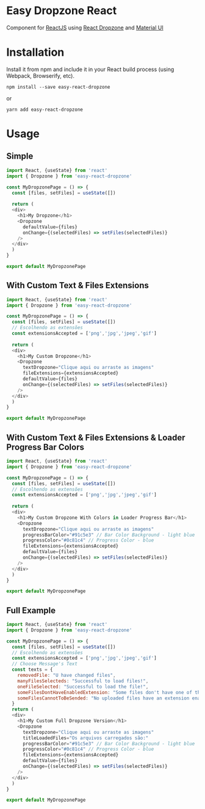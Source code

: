 # Easy Dropzone React
Component for [ReactJS](https://pt-br.reactjs.org/) using [React Dropzone](https://github.com/react-dropzone/react-dropzone) and [Material UI](https://material-ui.com/pt/)

# Installation
Install it from npm and include it in your React build process (using Webpack, Browserify, etc).
```shell
npm install --save easy-react-dropzone
```
or
```shell
yarn add easy-react-dropzone
```

# Usage

## Simple
```javascript
import React, {useState} from 'react'
import { Dropzone } from 'easy-react-dropzone'

const MyDropzonePage = () => {
  const [files, setFiles] = useState([])
  
  return (
  <div>
    <h1>My Dropzone</h1>
    <Dropzone
      defaultValue={files}
      onChange={(selectedFiles) => setFiles(selectedFiles)}
    />
  </div>
  )
}

export default MyDropzonePage
```

## With Custom Text & Files Extensions
```javascript
import React, {useState} from 'react'
import { Dropzone } from 'easy-react-dropzone'

const MyDropzonePage = () => {
  const [files, setFiles] = useState([])
  // Escolhendo as extensões
  const extensionsAccepted = ['png','jpg','jpeg','gif']
  
  return (
  <div>
    <h1>My Custom Dropzone</h1>
    <Dropzone
      textDropzone="Clique aqui ou arraste as imagens"
      fileExtensions={extensionsAccepted}
      defaultValue={files}
      onChange={(selectedFiles) => setFiles(selectedFiles)}
    />
  </div>
  )
}

export default MyDropzonePage
```

## With Custom Text & Files Extensions & Loader Progress Bar Colors
```javascript
import React, {useState} from 'react'
import { Dropzone } from 'easy-react-dropzone'

const MyDropzonePage = () => {
  const [files, setFiles] = useState([])
  // Escolhendo as extensões
  const extensionsAccepted = ['png','jpg','jpeg','gif']
  
  return (
  <div>
    <h1>My Custom Dropzone With Colors in Loader Progress Bar</h1>
    <Dropzone
      textDropzone="Clique aqui ou arraste as imagens"
      progressBarColor="#91c5e3" // Bar Color Background - light blue
      progressColor="#0c81c4" // Progress Color - blue
      fileExtensions={extensionsAccepted}
      defaultValue={files}
      onChange={(selectedFiles) => setFiles(selectedFiles)}
    />
  </div>
  )
}

export default MyDropzonePage
```

## Full Example
```javascript
import React, {useState} from 'react'
import { Dropzone } from 'easy-react-dropzone'

const MyDropzonePage = () => {
  const [files, setFiles] = useState([])
  // Escolhendo as extensões
  const extensionsAccepted = ['png','jpg','jpeg','gif']
  // Choose Message's Text
  const texts = {
    removedFile: "U have changed files",
    manyFilesSelecteds: "Successful to load files!",
    oneFileSelected: "Successful to load the file!",
    someFilesDontHaveEnabledExtension: "Some files don't have one of the enabled extensions...",
    someFilesCannotToBeSended: "No uploaded files have an extension enabled"
  }
  return (
  <div>
    <h1>My Custom Full Dropzone Version</h1>
    <Dropzone
      textDropzone="Clique aqui ou arraste as imagens"
      titleLoadedFiles="Os arquivos carregados são:"
      progressBarColor="#91c5e3" // Bar Color Background - light blue
      progressColor="#0c81c4" // Progress Color - blue
      fileExtensions={extensionsAccepted}
      defaultValue={files}
      onChange={(selectedFiles) => setFiles(selectedFiles)}
    />
  </div>
  )
}

export default MyDropzonePage
```